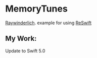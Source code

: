 # MemoryTunes

 [Raywinderlich](https://www.raywenderlich.com/516-reswift-tutorial-memory-game-app). example 
 for using [ReSwift](https://github.com/ReSwift/ReSwift)
 
 ## My Work:
 Update to Swift 5.0
